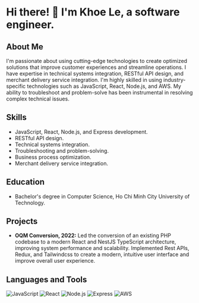 

<!--
**KhoeLe/KhoeLe** is a ✨ _special_ ✨ repository because its `README.md` (this file) appears on your GitHub profile.


Here are some ideas to get you started:

- 🔭 I’m currently working on ...
- 🌱 I’m currently learning ...
- 👯 I’m looking to collaborate on ...
- 🤔 I’m looking for help with ...
- 💬 Ask me about ...
- 📫 How to reach me: ...
- 😄 Pronouns: ...
- ⚡ Fun fact: ...
-->

# Hi there! 👋 I'm Khoe Le, a software engineer.
## About Me
I'm passionate about using cutting-edge technologies to create optimized solutions that improve customer experiences and streamline operations. I have expertise in technical systems integration, RESTful API design, and merchant delivery service integration. I'm highly skilled in using industry-specific technologies such as JavaScript, React, Node.js, and AWS. My ability to troubleshoot and problem-solve has been instrumental in resolving complex technical issues.

## Skills
- JavaScript, React, Node.js, and Express development.
- RESTful API design.
- Technical systems integration.
- Troubleshooting and problem-solving.
- Business process optimization.
- Merchant delivery service integration.

## Education
- Bachelor's degree in Computer Science, Ho Chi Minh City University of Technology.

## Projects
- **OQM Conversion, 2022:** Led the conversion of an existing PHP codebase to a modern React and NestJS TypeScript architecture, improving system performance and scalability. Implemented Rest APIs, Redux, and Tailwindcss to create a modern, intuitive user interface and improve overall user experience.

## Languages and Tools
![JavaScript](https://img.shields.io/badge/-JavaScript-000000?style=flat&logo=javascript)
![React](https://img.shields.io/badge/-React-000000?style=flat&logo=react)
![Node.js](https://img.shields.io/badge/-Node.js-000000?style=flat&logo=node.js)
![Express](https://img.shields.io/badge/-Express-000000?style=flat&logo=express)
![AWS](https://img.shields.io/badge/-AWS-000000?style=flat&logo=amazon-aws)
